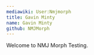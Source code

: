 ```yaml
---
mediawiki: User:Nmjmorph
title: Gavin Minty
name: Gavin Minty
github: NMJMorph
---
```


Welcome to NMJ Morph Testing.
